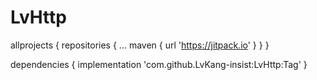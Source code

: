# LvHttp

allprojects {
		repositories {
			...
			maven { url 'https://jitpack.io' }
		}
	}
  
  dependencies {
	        implementation 'com.github.LvKang-insist:LvHttp:Tag'
	}
  
